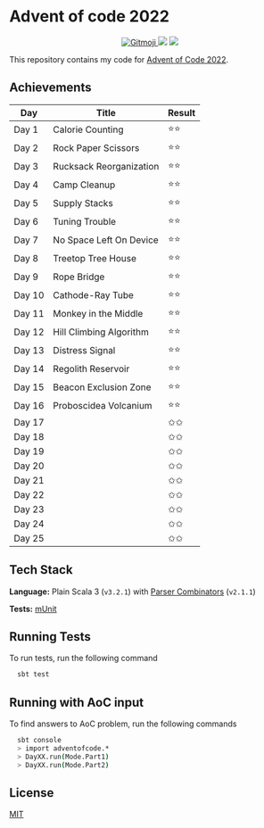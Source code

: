 # Advent of code 2022

<p align="center">
	<a href="https://gitmoji.dev">
		<img src="https://img.shields.io/badge/gitmoji-%20😜%20😍-FFDD67.svg?style=flat-square"
			 alt="Gitmoji">
	</a>
    <img src="https://github.com/rlemaitre-ledger/advent-of-code-2022/actions/workflows/ci.yml/badge.svg">
    <a href="https://codecov.io/gh/rlemaitre-ledger/advent-of-code-2022">
        <img src="https://codecov.io/gh/rlemaitre-ledger/advent-of-code-2022/branch/main/graph/badge.svg?token=5XW9EJ5SBD"/>
    </a>
</p>

This repository contains my code for [Advent of Code 2022](https://adventofcode.com/2022).

## Achievements

| Day    | Title                   | Result |
|--------|-------------------------|--------|
| Day 1  | Calorie Counting        | ⭐️⭐️   |
| Day 2  | Rock Paper Scissors     | ⭐️⭐️   |
| Day 3  | Rucksack Reorganization | ⭐️⭐️   |
| Day 4  | Camp Cleanup            | ⭐️⭐️   |
| Day 5  | Supply Stacks           | ⭐️⭐️   |
| Day 6  | Tuning Trouble          | ⭐️⭐️   |
| Day 7  | No Space Left On Device | ⭐️⭐️   |
| Day 8  | Treetop Tree House      | ⭐️⭐️   |
| Day 9  | Rope Bridge             | ⭐️⭐️   |
| Day 10 | Cathode-Ray Tube        | ⭐️⭐️   |
| Day 11 | Monkey in the Middle    | ⭐️⭐️   |
| Day 12 | Hill Climbing Algorithm | ⭐️⭐️   |
| Day 13 | Distress Signal         | ⭐️⭐️   |
| Day 14 | Regolith Reservoir      | ⭐️⭐️   |
| Day 15 | Beacon Exclusion Zone   | ⭐️⭐️   |
| Day 16 | Proboscidea Volcanium   | ⭐️⭐️   |
| Day 17 |                         | ✩✩     |
| Day 18 |                         | ✩✩     |
| Day 19 |                         | ✩✩     |
| Day 20 |                         | ✩✩     |
| Day 21 |                         | ✩✩     |
| Day 22 |                         | ✩✩     |
| Day 23 |                         | ✩✩     |
| Day 24 |                         | ✩✩     |
| Day 25 |                         | ✩✩     |

## Tech Stack

**Language:** Plain Scala 3 (`v3.2.1`) with [Parser Combinators](https://github.com/scala/scala-parser-combinators) (`v2.1.1`)

**Tests:** [mUnit](https://scalameta.org/munit/)

## Running Tests

To run tests, run the following command

```bash
  sbt test
```

## Running with AoC input

To find answers to AoC problem, run the following commands

```bash
  sbt console
  > import adventofcode.*
  > DayXX.run(Mode.Part1)
  > DayXX.run(Mode.Part2)
```

## License

[MIT](https://choosealicense.com/licenses/mit/)
